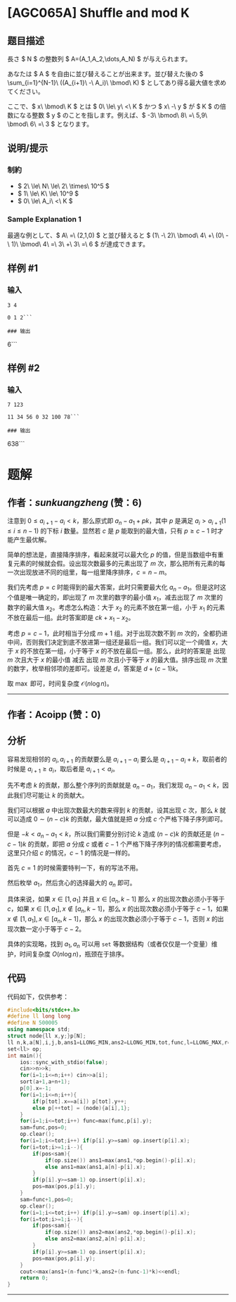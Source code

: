 # [AGC065A] Shuffle and mod K

## 题目描述

[problemUrl]: https://atcoder.jp/contests/agc065/tasks/agc065_a

長さ $ N $ の整数列 $ A=(A_1,A_2,\dots,A_N) $ が与えられます。

あなたは $ A $ を自由に並び替えることが出来ます。並び替えた後の $ \sum_{i=1}^{N-1}\ ((A_{i+1}\ -\ A_i)\ \bmod\ K) $ としてあり得る最大値を求めてください。

ここで、$ x\ \bmod\ K $ とは $ 0\ \le\ y\ <\ K $ かつ $ x\ -\ y $ が $ K $ の倍数になる整数 $ y $ のことを指します。例えば、$ -3\ \bmod\ 8\ =\ 5,9\ \bmod\ 6\ =\ 3 $ となります。

## 说明/提示

### 制約

- $ 2\ \le\ N\ \le\ 2\ \times\ 10^5 $
- $ 1\ \le\ K\ \le\ 10^9 $
- $ 0\ \le\ A_i\ <\ K $
 
### Sample Explanation 1

最適な例として、$ A\ =\ (2,1,0) $ と並び替えると $ (1\ -\ 2)\ \bmod\ 4\ +\ (0\ -\ 1)\ \bmod\ 4\ =\ 3\ +\ 3\ =\ 6 $ が達成できます。

## 样例 #1

### 输入

```
3 4
0 1 2```

### 输出

```
6```

## 样例 #2

### 输入

```
7 123
11 34 56 0 32 100 78```

### 输出

```
638```

# 题解

## 作者：_sunkuangzheng_ (赞：6)

注意到 $0 \le a_{i+1} - a_i < k$，那么原式即 $a_n-a_1+pk$，其中 $p$ 是满足 $a_i > a_{i+1}(1 \le i \le n-1)$ 的下标 $i$ 数量。显然若 $c$ 是 $p$ 能取到的最大值，只有 $p \ge c-1$ 时才能产生最优解。

简单的想法是，直接降序排序，看起来就可以最大化 $p$ 的值，但是当数组中有重复元素的时候就会假。设出现次数最多的元素出现了 $m$ 次，那么把所有元素的每一次出现放进不同的组里，每一组里降序排序，$c = n-m$。

我们先考虑 $p=c$ 时能得到的最大答案，此时只需要最大化 $a_n - a_1$。但是这时这个值是唯一确定的，即出现了 $m$ 次里的数字的最小值 $x_1$，减去出现了 $m$ 次里的数字的最大值 $x_2$。考虑怎么构造：大于 $x_2$ 的元素不放在第一组，小于 $x_1$ 的元素不放在最后一组。此时答案即是 $ck + x_1 - x_2$。

考虑 $p = c - 1$，此时相当于分成 $m+1$ 组。对于出现次数不到 $m$ 次的，全都扔进中间，否则我们决定到底不放进第一组还是最后一组。我们可以定一个阈值 $x$，大于 $x$ 的不放在第一组，小于等于 $x$ 的不放在最后一组。那么，此时的答案是 出现 $m$ 次且大于 $x$ 的最小值 减去 出现 $m$ 次且小于等于 $x$ 的最大值。排序出现 $m$ 次里的数字，枚举相邻项的差即可。设差是 $d$，答案是 $d + (c-1)k$。

取 $\max$ 即可，时间复杂度 $\mathcal O(n \log n)$。

---

## 作者：Acoipp (赞：0)

## 分析

容易发现相邻的 $a_i,a_{i+1}$ 的贡献要么是 $a_{i+1}-a_i$ 要么是 $a_{i+1}-a_i+k$，取前者的时候是 $a_{i+1}\ge a_i$，取后者是 $a_{i+1}<a_i$。

先不考虑 $k$ 的贡献，那么整个序列的贡献就是 $a_n-a_1$，我们发现 $a_n-a_1<k$，因此我们尽可能让 $k$ 的贡献大。

我们可以根据 $a$ 中出现次数最大的数来得到 $k$ 的贡献，设其出现 $c$ 次，那么 $k$ 就可以造成 $0 \sim (n-c)k$ 的贡献，最大值就是把 $a$ 分成 $c$ 个严格下降子序列即可。

但是 $-k < a_n-a_1<k$，所以我们需要分别讨论 $k$ 造成 $(n-c)k$ 的贡献还是 $(n-c-1)k$ 的贡献，即把 $a$ 分成 $c$ 或者 $c-1$ 个严格下降子序列的情况都需要考虑，这里只介绍 $c$ 的情况，$c-1$ 的情况是一样的。

首先 $c=1$ 的时候需要特判一下，有的写法不用。

然后枚举 $a_1$，然后贪心的选择最大的 $a_n$ 即可。

具体来说，如果 $x \in [1,a_1]$ 并且 $x \in [a_n,k-1]$ 那么 $x$ 的出现次数必须小于等于 $c$，如果 $x \in [1,a_1],x \not\in [a_n,k-1]$，那么 $x$ 的出现次数必须小于等于 $c-1$，如果 $x \not\in [1,a_1],x \in [a_n,k-1]$，那么 $x$ 的出现次数必须小于等于 $c-1$，否则 $x$ 的出现次数一定小于等于 $c-2$。

具体的实现略，找到 $a_1,a_n$ 可以用 `set` 等数据结构（或者仅仅是一个变量）维护，时间复杂度 $O(n \log n)$，瓶颈在于排序。

## 代码

代码如下，仅供参考：

```cpp
#include<bits/stdc++.h>
#define ll long long
#define N 500005 
using namespace std;
struct node{ll x,y;}p[N];
ll n,k,a[N],i,j,b,ans1=LLONG_MIN,ans2=LLONG_MIN,tot,func,l=LLONG_MAX,r=LLONG_MIN,sam,pos;
set<ll> op;
int main(){
	ios::sync_with_stdio(false);
	cin>>n>>k;
	for(i=1;i<=n;i++) cin>>a[i];
	sort(a+1,a+n+1);
	p[0].x=-1;
	for(i=1;i<=n;i++){
		if(p[tot].x==a[i]) p[tot].y++;
		else p[++tot] = (node){a[i],1};
	}
	for(i=1;i<=tot;i++) func=max(func,p[i].y);
	sam=func,pos=0;
	op.clear();
	for(i=1;i<=tot;i++) if(p[i].y>=sam) op.insert(p[i].x);
	for(i=tot;i>=1;i--){
		if(pos<sam){
			if(op.size()) ans1=max(ans1,*op.begin()-p[i].x);
			else ans1=max(ans1,a[n]-p[i].x);
		}
		if(p[i].y>=sam-1) op.insert(p[i].x);	
		pos=max(pos,p[i].y);
	}
	sam=func+1,pos=0;
	op.clear();
	for(i=1;i<=tot;i++) if(p[i].y>=sam) op.insert(p[i].x);
	for(i=tot;i>=1;i--){
		if(pos<sam){
			if(op.size()) ans2=max(ans2,*op.begin()-p[i].x);
			else ans2=max(ans2,a[n]-p[i].x);
		}
		if(p[i].y>=sam-1) op.insert(p[i].x);	
		pos=max(pos,p[i].y);
	}
	cout<<max(ans1+(n-func)*k,ans2+(n-func-1)*k)<<endl;
	return 0;
}
```

---

